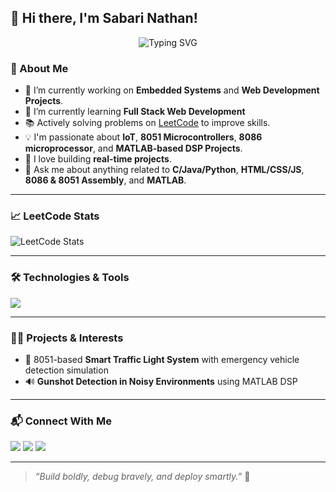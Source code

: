 ## 👋 Hi there, I'm Sabari Nathan!

<p align="center">
  <img src="https://readme-typing-svg.demolab.com/?lines=ECE+Engineer+%7C+Problem+Solver;Front-End+Developer;&center=true&width=500&height=45" alt="Typing SVG">
</p>

### 🧠 About Me

- 🔭 I’m currently working on **Embedded Systems** and **Web Development Projects**.
- 🌱 I’m currently learning **Full Stack Web Development**
- 📚 Actively solving problems on [LeetCode](https://leetcode.com/u/SABARINATHAN7/) to improve skills.
- 💡 I'm passionate about **IoT**, **8051 Microcontrollers**, **8086 microprocessor**, and **MATLAB-based DSP Projects**.
- 🧩 I love building **real-time projects**.
- 💬 Ask me about anything related to **C/Java/Python**, **HTML/CSS/JS**, **8086 & 8051 Assembly**, and **MATLAB**.

---

### 📈 LeetCode Stats

![LeetCode Stats](https://leetcard.jacoblin.cool/SABARINATHAN7?theme=light&font=Baloo+Bhai&ext=heatmap)

---

### 🛠️ Technologies & Tools

<p>
  <img src="https://skillicons.dev/icons?i=c,html,css,js,python,java,mysql,matlab,modelsim,vscode,github,arduino" />
</p>

---

### 🧑‍💻 Projects & Interests

- 🚦 8051-based **Smart Traffic Light System** with emergency vehicle detection simulation  
- 🔊 **Gunshot Detection in Noisy Environments** using MATLAB DSP  

---

### 📬 Connect With Me

<p>
  <a href="https://leetcode.com/u/SABARINATHAN7/" target="_blank"><img src="https://img.shields.io/badge/LeetCode-FFA116?style=for-the-badge&logo=leetcode&logoColor=black"/></a>
  <a href="mailto:sabarinathan@example.com"><img src="https://img.shields.io/badge/Email-D14836?style=for-the-badge&logo=gmail&logoColor=white"/></a>
  <a href="https://github.com/SABARINATHAN232"><img src="https://img.shields.io/badge/GitHub-181717?style=for-the-badge&logo=github&logoColor=white"/></a>
</p>

---

> *“Build boldly, debug bravely, and deploy smartly.”* 🚀
